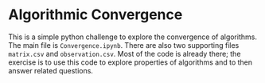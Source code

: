 # Algorithmic Convergence

This is a simple python challenge to explore the convergence of algorithms.
The main file is `Convergence.ipynb`.
There are also two supporting files `matrix.csv` and `observation.csv`.
Most of the code is already there; the exercise is to use this code to explore properties of algorithms and to then answer related questions.
